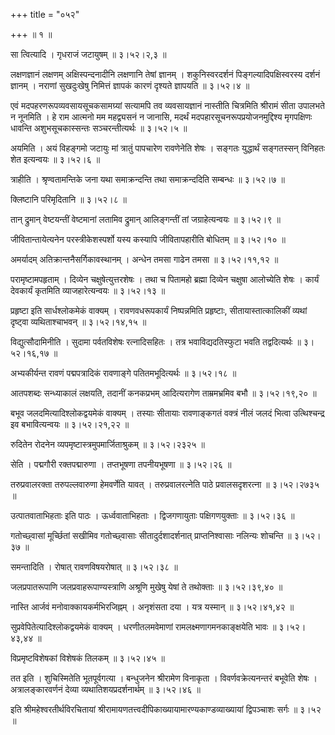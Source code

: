 +++
title = "०५२"

+++
 ॥ १ ॥   

  

सा त्वित्यादि । गृधराजं जटायुषम्  ॥  ३।५२।२,३ ॥   

  

लक्षणज्ञानं लक्षणम् अक्षिस्पन्दनादीनि लक्षणानि तेषां ज्ञानम् । शकुनिस्वरदर्शनं पिङ्गल्यादिपक्षिस्वरस्य दर्शनं ज्ञानम् । नराणां सुखदुःखेषु निमित्तं ज्ञापकं कारणं दृश्यते ज्ञापयति  ॥  ३।५२।४ ॥   

  

एवं मदपहरणरूपव्यवसायसूचकसामग्र्यां सत्यामपि तव व्यवसायज्ञानं नास्तीति चित्रमिति श्रीरामं सीता उपालभते न नूनमिति । हे राम आत्मनो मम महद्व्यसनं न जानासि, मदर्थं मदपहारसूचनरूपप्रयोजनमुद्दिश्य मृगपक्षिणः धावन्ति अशुभसूचकास्सन्तः सञ्चरन्तीत्यर्थः  ॥  ३।५२।५ ॥   

  

अयमिति । अयं विहङ्गमो जटायुः मां त्रातुं पापचारेण रावणेनेति शेषः । सङ्गतः युद्धार्थं सङ्गतस्सन् विनिहतः शेत इत्यन्वयः  ॥  ३।५२।६ ॥   

  

त्राहीति । श्रृण्वतामन्तिके जना यथा समाक्रन्दन्ति तथा समाक्रन्ददिति सम्बन्धः  ॥  ३।५२।७ ॥   

  

क्लिष्टानि परिमृदितानि  ॥  ३।५२।८ ॥   

  

तान् द्रुमान् वेष्टयन्तीं वेष्टमानां लतामिव द्रुमान् आलिङ्गन्तीं तां जग्राहेत्यन्वयः  ॥  ३।५२।९ ॥   

  

जीवितान्तायेत्यनेन परस्त्रीकेशस्पर्शो यस्य कस्यापि जीवितापहारीति बोधितम्  ॥  ३।५२।१० ॥   

  

अमर्यादम् अतिक्रान्तनैसर्गिकावस्थानम् । अन्धेन तमसा गाढेन तमसा  ॥  ३।५२।११,१२ ॥   

  

परामृष्टामपहृताम् । दिव्येन चक्षुषेत्युत्तरशेषः । तथा च पितामहो ब्रह्मा दिव्येन चक्षुषा आलोच्येति शेषः । कार्यं देवकार्यं कृतमिति व्याजहारेत्यन्वयः  ॥  ३।५२।१३ ॥   

  

प्रहृष्टा इति सार्धश्लोकमेकं वाक्यम् । रावणवधरूपकार्यं निष्पन्नमिति प्रहृष्टाः, सीतायास्तात्कालिकीं व्यथां दृष्ट्वा व्यथिताश्चाभवन्  ॥  ३।५२।१४,१५ ॥   

  

विद्युत्सौदामिनीति । सुदामा पर्वतविशेषः रत्नादिसहितः । तत्र भवाविद्यदतिस्फुटा भवति तद्वदित्यर्थः  ॥  ३।५२।१६,१७ ॥   

  

अभ्यकीर्यन्त रावणं पद्मपत्रादिकं रावणाङ्गे पतितमभूदित्यर्थः  ॥  ३।५२।१८ ॥   

  

आतपशब्दः सन्ध्याकालं लक्षयति, तदानीं कनकप्रभम् आदित्यरागेण ताम्रमभ्रमिव बभौ  ॥  ३।५२।१९,२० ॥   

  

बभूव जलदमित्यादिश्लोकद्वयमेकं वाक्यम् । तस्याः सीतायाः रावणाङ्कगतं वक्त्रं नीलं जलदं भित्वा उत्थिश्चन्द्र इव बभावित्यन्वयः  ॥  ३।५२।२१,२२ ॥   

  

रुदितेन रोदनेन व्यपमृष्टास्त्रमुपमार्जिताश्रुकम्  ॥  ३।५२।२३२५ ॥   

  

सेति । पद्मगौरी रक्तपद्मारुणा । तप्तभूषणा तपनीयभूषणा  ॥  ३।५२।२६ ॥   

  

तरुप्रवालरक्ता तरुपल्लवारुणा हेमवर्णेति यावत् । तरुप्रवालरत्नेति पाठे प्रवालसदृशरत्ना  ॥  ३।५२।२७३५ ॥   

  

उत्पातवाताभिहताः इति पाठः । ऊर्ध्ववाताभिहताः । द्विजगणायुताः पक्षिगणयुक्ताः  ॥  ३।५२।३६ ॥   

  

गतोच्छ्वासां मूर्च्छितां सखीमिव गतोच्छ्वासाः सीतादुर्दशादर्शनात् प्राप्तनिश्वासाः नलिन्यः शोचन्ति  ॥  ३।५२।३७ ॥   

  

समन्तादिति । रोषात् रावणविषयरोषात्  ॥  ३।५२।३८ ॥   

  

जलप्रपातरूपाणि जलप्रवाहरूपाण्यस्त्राणि अश्रूणि मुखेषु येषां ते तथोक्ताः  ॥  ३।५२।३९,४० ॥   

  

नास्ति आर्जवं मनोवाक्कायकर्मभिरजिह्नम् । अनृशंसता दया । यत्र यस्मान्  ॥  ३।५२।४१,४२ ॥   

  

सुप्रवेपितेत्यादिश्लोकद्वयमेकं वाक्यम् । धरणीतलमवेमाणां रामलक्ष्मणागमनकाङ्क्षयेति भावः  ॥  ३।५२।४३,४४ ॥   

  

विप्रमृष्टविशेषकां विशेषकं तिलकम्  ॥  ३।५२।४५ ॥   

  

तत इति । शुचिस्मितेति भूतपूर्वगत्या । बन्धुजनेन श्रीरामेण विनाकृता । विवर्णवक्रेत्यनन्तरं बभूवेति शेषः । अत्रालङ्कारवर्णनं देव्या व्यथातिशयप्रदर्शनार्थम्  ॥  ३।५२।४६ ॥   

  

इति श्रीमहेश्वरतीर्थविरचितायां श्रीरामायणतत्त्वदीपिकाख्यायामारण्यकाण्डव्याख्यायां द्विपञ्चाशः सर्गः  ॥  ३।५२ ॥   

  

